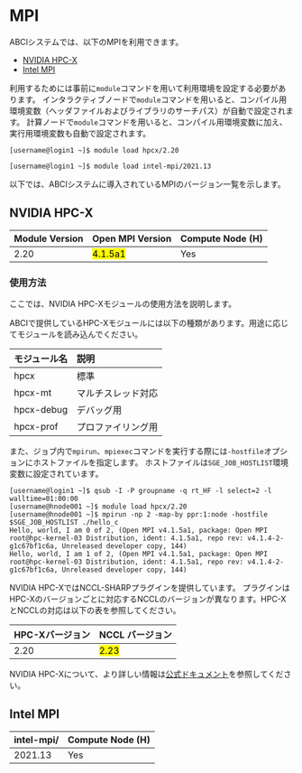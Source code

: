 # MPI

ABCIシステムでは、以下のMPIを利用できます。

* [NVIDIA HPC-X](https://developer.nvidia.com/networking/hpc-x)
* [Intel MPI](https://software.intel.com/en-us/intel-mpi-library)

利用するためには事前に`module`コマンドを用いて利用環境を設定する必要があります。
インタラクティブノードで`module`コマンドを用いると、コンパイル用環境変数（ヘッダファイルおよびライブラリのサーチパス）が自動で設定されます。
計算ノードで`module`コマンドを用いると、コンパイル用環境変数に加え、実行用環境変数も自動で設定されます。

```
[username@login1 ~]$ module load hpcx/2.20
```

```
[username@login1 ~]$ module load intel-mpi/2021.13
```

以下では、ABCIシステムに導入されているMPIのバージョン一覧を示します。

## NVIDIA HPC-X

| Module Version | Open MPI Version |  Compute Node (H) |
| :-- | :-- | :-- | 
| 2.20 | <mark>4.1.5a1</mark> | Yes |

### 使用方法

ここでは、NVIDIA HPC-Xモジュールの使用方法を説明します。

ABCIで提供しているHPC-Xモジュールには以下の種類があります。用途に応じてモジュールを読み込んでください。

| モジュール名 | 説明 |
| :-- | :-- |
| hpcx       | 標準  |
| hpcx-mt    | マルチスレッド対応  |
| hpcx-debug | デバッグ用          |
| hpcx-prof  | プロファイリング用  |

また、ジョブ内で`mpirun`、`mpiexec`コマンドを実行する際には`-hostfile`オプションにホストファイルを指定します。
ホストファイルは`SGE_JOB_HOSTLIST`環境変数に設定されています。

```
[username@login1 ~]$ qsub -I -P groupname -q rt_HF -l select=2 -l walltime=01:00:00
[username@hnode001 ~]$ module load hpcx/2.20
[username@hnode001 ~]$ mpirun -np 2 -map-by ppr:1:node -hostfile $SGE_JOB_HOSTLIST ./hello_c
Hello, world, I am 0 of 2, (Open MPI v4.1.5a1, package: Open MPI root@hpc-kernel-03 Distribution, ident: 4.1.5a1, repo rev: v4.1.4-2-g1c67bf1c6a, Unreleased developer copy, 144)
Hello, world, I am 1 of 2, (Open MPI v4.1.5a1, package: Open MPI root@hpc-kernel-03 Distribution, ident: 4.1.5a1, repo rev: v4.1.4-2-g1c67bf1c6a, Unreleased developer copy, 144)
```

NVIDIA HPC-XではNCCL-SHARPプラグインを提供しています。
プラグインはHPC-Xのバージョンごとに対応するNCCLのバージョンが異なります。HPC-XとNCCLの対応は以下の表を参照してください。

| HPC-Xバージョン | NCCL バージョン |
| :-- | :-- |
| 2.20 | <mark>2.23</mark> |

NVIDIA HPC-Xについて、より詳しい情報は[公式ドキュメント](https://docs.nvidia.com/networking/category/hpcx)を参照してください。

## Intel MPI

| intel-mpi/ | Compute Node (H) |
|:--|:--|
| 2021.13 | Yes |
